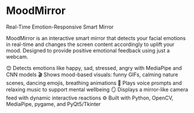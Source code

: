# MoodMirror

Real-Time Emotion-Responsive Smart Mirror

MoodMirror is an interactive smart mirror that detects your facial emotions in real-time and changes the screen content accordingly to uplift your mood. Designed to provide positive emotional feedback using just a webcam.

😊 Detects emotions like happy, sad, stressed, angry with MediaPipe and CNN models
🎬 Shows mood-based visuals: funny GIFs, calming nature scenes, dancing emojis, breathing animations
🎵 Plays voice prompts and relaxing music to support mental wellbeing
🪞 Displays a mirror-like camera feed with dynamic interactive reactions
⚙️ Built with Python, OpenCV, MediaPipe, pygame, and PyQt5/Tkinter

